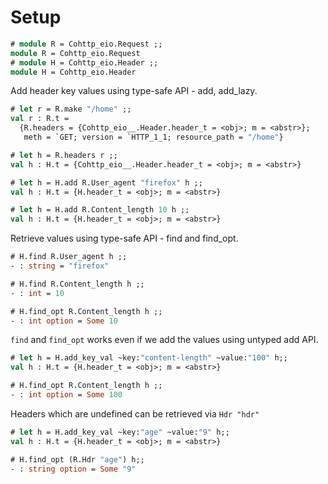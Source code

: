 # Setup

```ocaml
# module R = Cohttp_eio.Request ;;
module R = Cohttp_eio.Request
# module H = Cohttp_eio.Header ;;
module H = Cohttp_eio.Header
```

Add header key values using type-safe API - add, add_lazy.

```ocaml
# let r = R.make "/home" ;;
val r : R.t =
  {R.headers = {Cohttp_eio__.Header.header_t = <obj>; m = <abstr>};
   meth = `GET; version = `HTTP_1_1; resource_path = "/home"}

# let h = R.headers r ;;
val h : H.t = {Cohttp_eio__.Header.header_t = <obj>; m = <abstr>}

# let h = H.add R.User_agent "firefox" h ;;
val h : H.t = {H.header_t = <obj>; m = <abstr>}

# let h = H.add R.Content_length 10 h ;;
val h : H.t = {H.header_t = <obj>; m = <abstr>}
```

Retrieve values using type-safe API - find and find_opt.

```ocaml
# H.find R.User_agent h ;;
- : string = "firefox"

# H.find R.Content_length h ;;
- : int = 10

# H.find_opt R.Content_length h ;;
- : int option = Some 10
```

`find` and `find_opt` works even if we add the values using untyped add API.

```ocaml
# let h = H.add_key_val ~key:"content-length" ~value:"100" h;;
val h : H.t = {H.header_t = <obj>; m = <abstr>}

# H.find_opt R.Content_length h ;;
- : int option = Some 100
```

Headers which are undefined can be retrieved via `Hdr "hdr"`

```ocaml
# let h = H.add_key_val ~key:"age" ~value:"9" h;;
val h : H.t = {H.header_t = <obj>; m = <abstr>}

# H.find_opt (R.Hdr "age") h;;
- : string option = Some "9"
```
